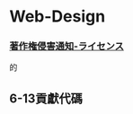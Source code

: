 # Web-Design
### [著作権侵害通知-ライセンス](https://github.com/SuWeizhe1124/Web-Design/blob/5324f0cfd8eae8172a64b2fc08f10a73097a8efe/LICENSE.md)
的
## 6-13貢獻代碼 

